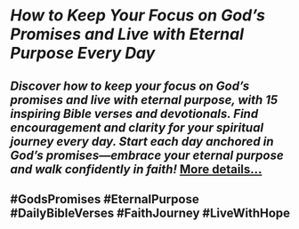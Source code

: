 # *How to Keep Your Focus on God’s Promises and Live with Eternal Purpose Every Day*
## *Discover how to keep your focus on God’s promises and live with eternal purpose, with 15 inspiring Bible verses and devotionals. Find encouragement and clarity for your spiritual journey every day. Start each day anchored in God’s promises—embrace your eternal purpose and walk confidently in faith!* [More details…](https://spiritualkhazaana.com/web-stories/focus-on-gods-promises-and-live-with-eternal-purpose-every-day/)  
## #GodsPromises #EternalPurpose #DailyBibleVerses #FaithJourney #LiveWithHope
